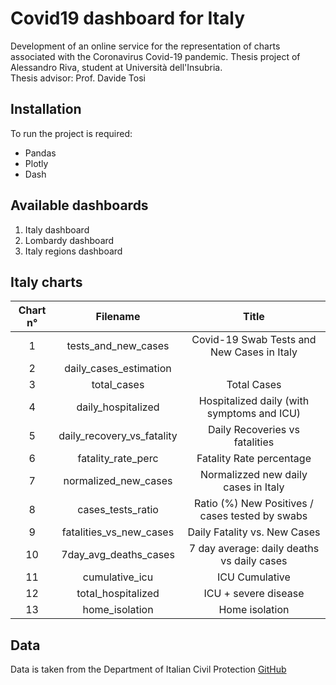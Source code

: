 # Covid19 dashboard for Italy

Development of an online service for the representation of charts associated with the Coronavirus Covid-19 pandemic.
Thesis project of Alessandro Riva, student at Università dell'Insubria.  
Thesis advisor: Prof. Davide Tosi

## Installation

To run the project is required:
- Pandas
- Plotly
- Dash

## Available dashboards
1. Italy dashboard
2. Lombardy dashboard
3. Italy regions dashboard

## Italy charts

| Chart n° | Filename                   | Title                                           |
|:--------:|:--------------------------:|:-----------------------------------------------:|
| 1        | tests_and_new_cases        | Covid-19 Swab Tests and New Cases in Italy      |
| 2        | daily_cases_estimation     |                                                 |
| 3        | total_cases                | Total Cases                                     |
| 4        | daily_hospitalized         | Hospitalized daily (with symptoms and ICU)      |
| 5        | daily_recovery_vs_fatality | Daily Recoveries vs fatalities                  |
| 6        | fatality_rate_perc         | Fatality Rate percentage                        |
| 7        | normalized_new_cases       | Normalizzed new daily cases in Italy            |
| 8        | cases_tests_ratio          | Ratio (%) New Positives / cases tested by swabs |
| 9        | fatalities_vs_new_cases    | Daily Fatality vs. New Cases                    |
| 10       | 7day_avg_deaths_cases      | 7 day average: daily deaths vs daily cases      |
| 11       | cumulative_icu             | ICU Cumulative                                  |
| 12       | total_hospitalized         | ICU + severe disease                            |
| 13       | home_isolation             | Home isolation                                  |


## Data

Data is taken from the Department of Italian Civil Protection [GitHub](https://github.com/pcm-dpc/COVID-19)
